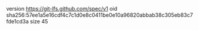 version https://git-lfs.github.com/spec/v1
oid sha256:57ee1a5e16cdf4c7c1d0e8c0411be0e10a96820abbab38c305eb83c7fde1cd3a
size 45
